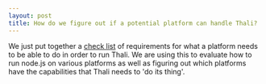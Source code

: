 ```yaml
---
layout: post
title: How do we figure out if a potential platform can handle Thali?
---
```

We just put together a [check list](/PlatformChecklist) of requirements for what a platform needs to be able to do in order to run Thali. We are using this to evaluate how to run node.js on various platforms as well as figuring out which platforms have the capabilities that Thali needs to 'do its thing'.
